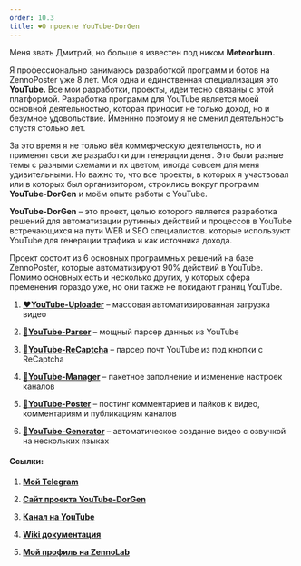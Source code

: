 ```yaml
---
order: 10.3
title: ❤️О проекте YouTube-DorGen
---
```


Меня звать Дмитрий, но больше я известен под ником **Meteorburn.**

Я профессионально занимаюсь разработкой программ и ботов на ZennoPoster уже 8 лет. Моя одна и единственная специализация это **YouTube.** Все мои разработки, проекты, идеи тесно связаны с этой  платформой. Разработка программ для YouTube является моей основной деятельностью, которая приносит не  только доход, но и безумное удовольствие. Именнно поэтому я не сменил деятельность спустя столько лет.

За это время я не только вёл коммерческую деятельность, но и применял свои же разработки для генерации денег. Это были разные темы с разными схемами и их цветом, иногда совсем для меня удивительными. Но важно то, что все проекты, в которых я участвовал или в которых был организитором, строились вокруг программ **YouTube-DorGen** и моём опыте работы с YouTube.

**YouTube-DorGen** – это проект, целью которого является разработка решений для автоматизации рутинных действий и процессов в YouTube встречающихся на пути WEB и SEO специалистов. которые используют YouTube для генерации трафика и как источника дохода.

Проект состоит из 6 основных программных решений на базе ZennoPoster, которые автоматизируют 90% действий в YouTube. Помимо основных есть и несколько других, у которых сфера пременения гораздо уже, но они также не покидают границ YouTube.



1. [**❤️YouTube-Uploader**](https://zennolab.com/discussion/threads/youtube-uploader-v4-5-1-massovaja-avtomatizirovannaja-zagruzka-video-v-youtube.35333/)  – массовая автоматизированная загрузка видео

2. [**💛YouTube-Parser**](https://zennolab.com/discussion/threads/youtube-parser-v5-0-moschnyj-parser-dannyx-youtube.40158/?roistat_visit=1041982) – мощный парсер данных из YouTube

3. [**🩵YouTube-ReCaptcha**](https://zenno.club/discussion/threads/youtube-emails-1-0-7-parser-pocht-youtube-iz-pod-knopki-s-recaptcha.121812/) – парсер почт YouTube из под кнопки с ReCaptcha

4. [**💚YouTube-Manager**](https://zennolab.com/discussion/threads/youtube-manager-v3-3-0-udobnoe-upravlenie-mnozhestvom-kanalov-youtube.45226) – пакетное заполнение и изменение настроек каналов

5. [**💙YouTube-Poster**](https://zennolab.com/discussion/threads/youtube-socializer-v2-5-9-razgon-socialnyx-faktorov-youtube.53139) – постинг комментариев и лайков к видео, комментариям и публикациям каналов

6. [**🧡YouTube-Generator**](https://zenno.club/discussion/threads/youtube-generator-v1-4-5-generacija-kontenta-dlja-youtube-bez-navykov-montazha.60726/) –  автоматическое создание видео c озвучкой на нескольких языках

#### **Ссылки:**

1. [**Мой Telegram**](https://t.me/meteorburn)

2. [**Сайт проекта YouTube-DorGen**](https://youtube-dorgen.com)

3. [**Канал на YouTube**](https://www.youtube.com/@dorgen-software)

4. [**Wiki документация**](https://docs.youtube-dorgen.com)

5. [**Мой профиль на ZennoLab**](https://zenno.club/discussion/members/meteorburn.13934/#recent-content)